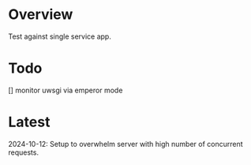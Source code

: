 # Overview

Test against single service app.

# Todo

[] monitor uwsgi via emperor mode

# Latest

2024-10-12: Setup to overwhelm server with high number of concurrent requests.